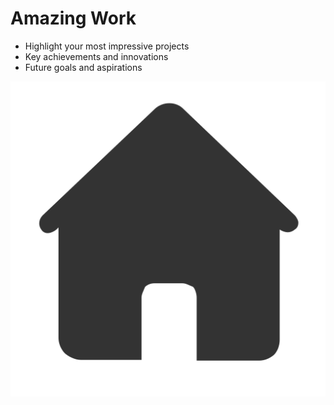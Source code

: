 # Amazing Work

- Highlight your most impressive projects
- Key achievements and innovations
- Future goals and aspirations

<div class="fixed bottom-5 right-5 p-2 bg-white rounded-full shadow-md hover:bg-gray-100 transition-colors cursor-pointer" @click="$slidev.nav.go(1)">
  <img src="./images/home.png" alt="Home" class="w-8 h-8">
</div>